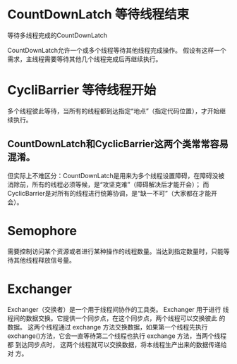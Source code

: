 # CountDownLatch  等待线程结束
等待多线程完成的CountDownLatch

CountDownLatch允许一个或多个线程等待其他线程完成操作。
假设有这样一个需求，主线程需要等待其他几个线程完成后再继续执行。

# CycliBarrier 等待线程开始
多个线程彼此等待，当所有的线程都到达指定“地点”（指定代码位置），才开始继续执行。

## CountDownLatch和CyclicBarrier这两个类常常容易混淆。
但实际上不难区分：CountDownLatch是用来为多个线程设置障碍，在障碍没被消除前，所有的线程必须等候，是“攻坚克难”（障碍解决后才能开会）；
而CyclicBarrier是对所有的线程进行统筹协调，是“缺一不可”（大家都在才能开会）。

# Semophore
需要控制访问某个资源或者进行某种操作的线程数量。当达到指定数量时，只能等待其他线程释放信号量。

# Exchanger
Exchanger（交换者）是一个用于线程间协作的工具类。
Exchanger 用于进行 线程间的数据交换。它提供一个同步点，在这个同步点，两个线程可以交换彼此 的数据。
这两个线程通过 exchange 方法交换数据，如果第一个线程先执行 exchange()方法，它会一直等待第二个线程也执行 exchange 方法，当两个线程都 到达同步点时，
这两个线程就可以交换数据，将本线程生产出来的数据传递给对 方。

